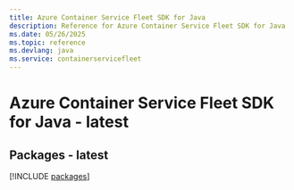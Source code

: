 ```yaml
---
title: Azure Container Service Fleet SDK for Java
description: Reference for Azure Container Service Fleet SDK for Java
ms.date: 05/26/2025
ms.topic: reference
ms.devlang: java
ms.service: containerservicefleet
---
```

# Azure Container Service Fleet SDK for Java - latest
## Packages - latest
[!INCLUDE [packages](container-service-fleet-index.md)]